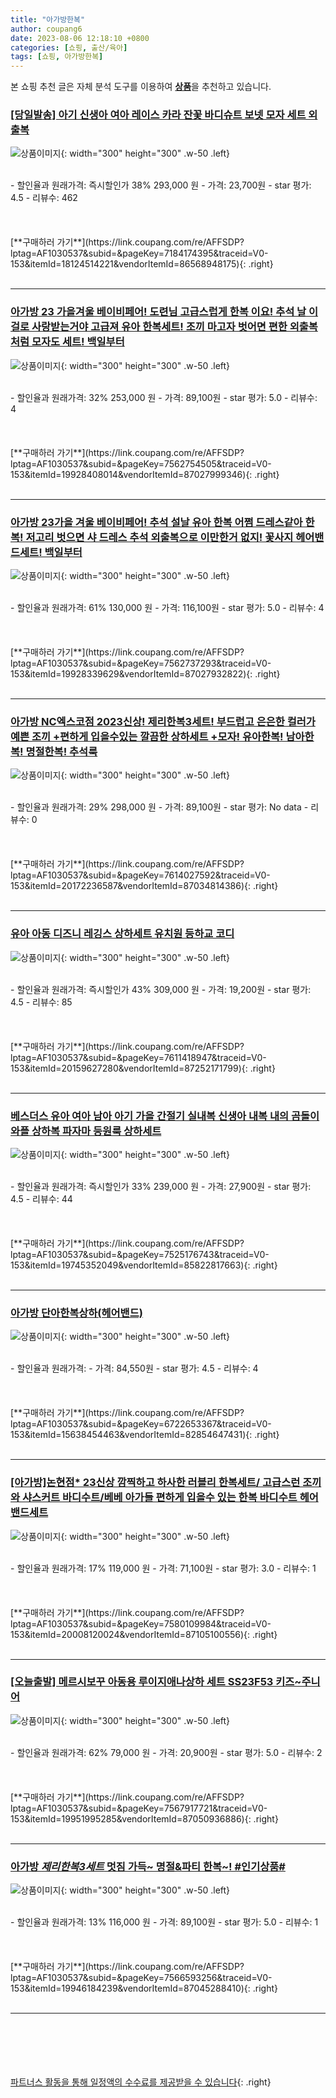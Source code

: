 ```yaml
---
title: "아가방한복"
author: coupang6
date: 2023-08-06 12:18:10 +0800
categories: [쇼핑, 출산/육아]
tags: [쇼핑, 아가방한복]
---
```


본 쇼핑 추천 글은 자체 분석 도구를 이용하여 [**상품**](https://link.coupang.com/a/bao1ui)을 추천하고 있습니다.

### [[당일발송] 아기 신생아 여아 레이스 카라 잔꽃 바디슈트 보넷 모자 세트 외출복](https://link.coupang.com/re/AFFSDP?lptag=AF1030537&subid=&pageKey=7184174395&traceid=V0-153&itemId=18124514221&vendorItemId=86568948175)

![상품이미지](https://thumbnail10.coupangcdn.com/thumbnails/remote/230x230ex/image/vendor_inventory/7f9a/778de0a76f51f93566db06f5424b23b8312b244760bfe3a897e36933f980.jpg){: width="300" height="300" .w-50 .left}


<br>
- 할인율과 원래가격: 즉시할인가 38%  293,000   원
- 가격: 23,700원
- star 평가: 4.5
- 리뷰수: 462
<br>
<br>
<br>
<br>
[**구매하러 가기**](https://link.coupang.com/re/AFFSDP?lptag=AF1030537&subid=&pageKey=7184174395&traceid=V0-153&itemId=18124514221&vendorItemId=86568948175){: .right}
<br>
<br>

---

### [아가방 23 가을겨울 베이비페어! 도련님 고급스럽게 한복 이요! 추석 날 이걸로 사랑받는거야 고급져 유아 한복세트! 조끼 마고자 벗어면 편한 외출복처럼 모자도 세트! 백일부터](https://link.coupang.com/re/AFFSDP?lptag=AF1030537&subid=&pageKey=7562754505&traceid=V0-153&itemId=19928408014&vendorItemId=87027999346)

![상품이미지](https://thumbnail6.coupangcdn.com/thumbnails/remote/230x230ex/image/vendor_inventory/29ee/b8e83c8448456cbd718fdd3f632a1d10d2d0433fe4f24e19ac62efbb5457.jpg){: width="300" height="300" .w-50 .left}


<br>
- 할인율과 원래가격: 32%  253,000   원
- 가격: 89,100원
- star 평가: 5.0
- 리뷰수: 4
<br>
<br>
<br>
<br>
[**구매하러 가기**](https://link.coupang.com/re/AFFSDP?lptag=AF1030537&subid=&pageKey=7562754505&traceid=V0-153&itemId=19928408014&vendorItemId=87027999346){: .right}
<br>
<br>

---

### [아가방 23가을 겨울 베이비페어! 추석 설날 유아 한복 어쩜 드레스같아 한복! 저고리 벗으면 샤 드레스 추석 외출복으로 이만한거 없지! 꽃사지 헤어밴드세트! 백일부터](https://link.coupang.com/re/AFFSDP?lptag=AF1030537&subid=&pageKey=7562737293&traceid=V0-153&itemId=19928339629&vendorItemId=87027932822)

![상품이미지](https://thumbnail6.coupangcdn.com/thumbnails/remote/230x230ex/image/vendor_inventory/abf5/4c7bbb1e7c330824a2ec2bc00fbd3fd43f85798119f5179fd181f0344b85.jpg){: width="300" height="300" .w-50 .left}


<br>
- 할인율과 원래가격: 61%  130,000   원
- 가격: 116,100원
- star 평가: 5.0
- 리뷰수: 4
<br>
<br>
<br>
<br>
[**구매하러 가기**](https://link.coupang.com/re/AFFSDP?lptag=AF1030537&subid=&pageKey=7562737293&traceid=V0-153&itemId=19928339629&vendorItemId=87027932822){: .right}
<br>
<br>

---

### [아가방 NC엑스코점 2023신상! 제리한복3세트! 부드럽고 은은한 컬러가 예쁜 조끼 +편하게 입을수있는 깔끔한 상하세트 +모자! 유아한복! 남아한복! 명절한복! 추석룩](https://link.coupang.com/re/AFFSDP?lptag=AF1030537&subid=&pageKey=7614027592&traceid=V0-153&itemId=20172236587&vendorItemId=87034814386)

![상품이미지](https://thumbnail7.coupangcdn.com/thumbnails/remote/230x230ex/image/vendor_inventory/061e/3b99d5bb025ec9883c2eba288571968249dc16d4b97446ee16eff5b4314d.jpg){: width="300" height="300" .w-50 .left}


<br>
- 할인율과 원래가격: 29%  298,000   원
- 가격: 89,100원
- star 평가: No data
- 리뷰수: 0
<br>
<br>
<br>
<br>
[**구매하러 가기**](https://link.coupang.com/re/AFFSDP?lptag=AF1030537&subid=&pageKey=7614027592&traceid=V0-153&itemId=20172236587&vendorItemId=87034814386){: .right}
<br>
<br>

---

### [유아 아동 디즈니 레깅스 상하세트 유치원 등하교 코디](https://link.coupang.com/re/AFFSDP?lptag=AF1030537&subid=&pageKey=7611418947&traceid=V0-153&itemId=20159627280&vendorItemId=87252171799)

![상품이미지](https://thumbnail6.coupangcdn.com/thumbnails/remote/230x230ex/image/vendor_inventory/a048/03372592193992ce4c55ce84ded3b09f844cd710e67fa061fd11be7a9a0b.jpg){: width="300" height="300" .w-50 .left}


<br>
- 할인율과 원래가격: 즉시할인가 43%  309,000   원
- 가격: 19,200원
- star 평가: 4.5
- 리뷰수: 85
<br>
<br>
<br>
<br>
[**구매하러 가기**](https://link.coupang.com/re/AFFSDP?lptag=AF1030537&subid=&pageKey=7611418947&traceid=V0-153&itemId=20159627280&vendorItemId=87252171799){: .right}
<br>
<br>

---

### [베스더스 유아 여아 남아 아기 가을 간절기 실내복 신생아 내복 내의 곰돌이 와플 상하복 파자마 등원룩 상하세트](https://link.coupang.com/re/AFFSDP?lptag=AF1030537&subid=&pageKey=7525176743&traceid=V0-153&itemId=19745352049&vendorItemId=85822817663)

![상품이미지](https://thumbnail7.coupangcdn.com/thumbnails/remote/230x230ex/image/vendor_inventory/723b/84a5ab70a7a81aa9d368fdf0d8a548acbb6cf614a828e54968e95a2e9e3d.jpg){: width="300" height="300" .w-50 .left}


<br>
- 할인율과 원래가격: 즉시할인가 33%  239,000   원
- 가격: 27,900원
- star 평가: 4.5
- 리뷰수: 44
<br>
<br>
<br>
<br>
[**구매하러 가기**](https://link.coupang.com/re/AFFSDP?lptag=AF1030537&subid=&pageKey=7525176743&traceid=V0-153&itemId=19745352049&vendorItemId=85822817663){: .right}
<br>
<br>

---

### [아가방 단아한복상하(헤어밴드)](https://link.coupang.com/re/AFFSDP?lptag=AF1030537&subid=&pageKey=6722653367&traceid=V0-153&itemId=15638454463&vendorItemId=82854647431)

![상품이미지](https://thumbnail10.coupangcdn.com/thumbnails/remote/230x230ex/image/vendor_inventory/a330/d0d853a5cbfc2f2b5d61fe7247f04f63d5f9edfe864e58cf4c1f4e63443b.jpeg){: width="300" height="300" .w-50 .left}


<br>
- 할인율과 원래가격: 
- 가격: 84,550원
- star 평가: 4.5
- 리뷰수: 4
<br>
<br>
<br>
<br>
[**구매하러 가기**](https://link.coupang.com/re/AFFSDP?lptag=AF1030537&subid=&pageKey=6722653367&traceid=V0-153&itemId=15638454463&vendorItemId=82854647431){: .right}
<br>
<br>

---

### [[아가방]논현점* 23신상 깜찍하고 하사한 러블리 한복세트/ 고급스런 조끼와 샤스커트 바디수트/베베 아가들 편하게 입을수 있는 한복 바디수트 헤어밴드세트](https://link.coupang.com/re/AFFSDP?lptag=AF1030537&subid=&pageKey=7580109984&traceid=V0-153&itemId=20008120024&vendorItemId=87105100556)

![상품이미지](https://thumbnail9.coupangcdn.com/thumbnails/remote/230x230ex/image/vendor_inventory/5f07/c9465f5442a3cb7f579aad026d3075a42c2069b60ab49266810c8f7faef6.jpg){: width="300" height="300" .w-50 .left}


<br>
- 할인율과 원래가격: 17%  119,000   원
- 가격: 71,100원
- star 평가: 3.0
- 리뷰수: 1
<br>
<br>
<br>
<br>
[**구매하러 가기**](https://link.coupang.com/re/AFFSDP?lptag=AF1030537&subid=&pageKey=7580109984&traceid=V0-153&itemId=20008120024&vendorItemId=87105100556){: .right}
<br>
<br>

---

### [[오늘출발] 메르시보꾸 아동용 루이지애나상하 세트 SS23F53 키즈~주니어](https://link.coupang.com/re/AFFSDP?lptag=AF1030537&subid=&pageKey=7567917721&traceid=V0-153&itemId=19951995285&vendorItemId=87050936886)

![상품이미지](https://thumbnail9.coupangcdn.com/thumbnails/remote/230x230ex/image/vendor_inventory/83d6/1d2052156eb77437cf630bd8527b203aad6b173e87a641ff939970e883aa.jpg){: width="300" height="300" .w-50 .left}


<br>
- 할인율과 원래가격: 62%  79,000   원
- 가격: 20,900원
- star 평가: 5.0
- 리뷰수: 2
<br>
<br>
<br>
<br>
[**구매하러 가기**](https://link.coupang.com/re/AFFSDP?lptag=AF1030537&subid=&pageKey=7567917721&traceid=V0-153&itemId=19951995285&vendorItemId=87050936886){: .right}
<br>
<br>

---

### [아가방 *제리한복3세트* 멋짐 가득~ 명절&파티 한복~! #인기상품#](https://link.coupang.com/re/AFFSDP?lptag=AF1030537&subid=&pageKey=7566593256&traceid=V0-153&itemId=19946184239&vendorItemId=87045288410)

![상품이미지](https://thumbnail9.coupangcdn.com/thumbnails/remote/230x230ex/image/vendor_inventory/d10d/7d5ac5e38a2b115ca1cb855b5bf4a296c561018bae9ab8fb36b6eb02eaeb.jpg){: width="300" height="300" .w-50 .left}


<br>
- 할인율과 원래가격: 13%  116,000   원
- 가격: 89,100원
- star 평가: 5.0
- 리뷰수: 1
<br>
<br>
<br>
<br>
[**구매하러 가기**](https://link.coupang.com/re/AFFSDP?lptag=AF1030537&subid=&pageKey=7566593256&traceid=V0-153&itemId=19946184239&vendorItemId=87045288410){: .right}
<br>
<br>

---
<br><br><br><br><br> [파트너스 활동을 통해 일정액의 수수료를 제공받을 수 있습니다](https://link.coupang.com/a/bao1ui){: .right}